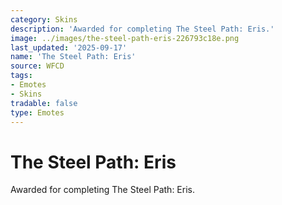 ```yaml
---
category: Skins
description: 'Awarded for completing The Steel Path: Eris.'
image: ../images/the-steel-path-eris-226793c18e.png
last_updated: '2025-09-17'
name: 'The Steel Path: Eris'
source: WFCD
tags:
- Emotes
- Skins
tradable: false
type: Emotes
---
```


# The Steel Path: Eris

Awarded for completing The Steel Path: Eris.

